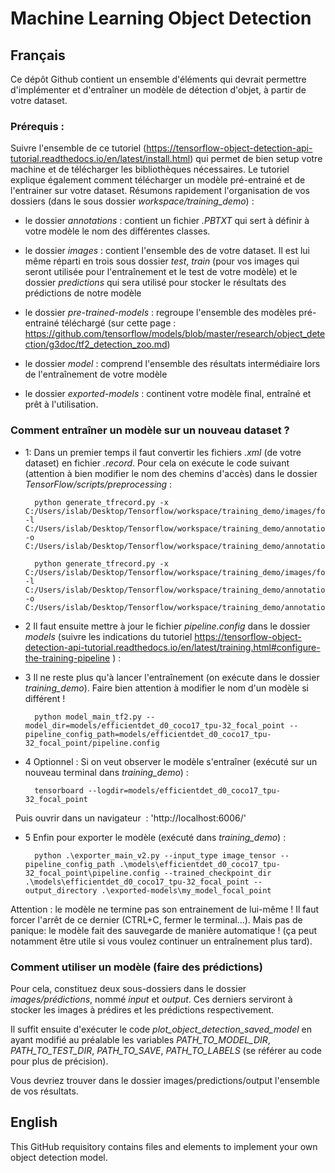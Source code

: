 # Machine Learning Object Detection

## Français

Ce dépôt Github contient un ensemble d'éléments qui devrait permettre d'implémenter et d'entraîner un modèle de détection d'objet, à partir de votre dataset.

### Prérequis : 

Suivre l'ensemble de ce tutoriel (https://tensorflow-object-detection-api-tutorial.readthedocs.io/en/latest/install.html) qui permet de bien setup votre machine et de télécharger les bibliothèques nécessaires. Le tutoriel explique également comment télécharger un modèle pré-entrainé et de l'entrainer sur votre dataset. Résumons rapidement l'organisation de vos dossiers (dans le sous dossier *workspace/training_demo*) : 

- le dossier *annotations* : contient un fichier *.PBTXT* qui sert à définir à votre modèle le nom des différentes classes.

- le dossier *images* : contient l'ensemble des de votre dataset. Il est lui même réparti en trois sous dossier *test*, *train* (pour vos images qui seront utilisée pour l'entraînement et le test de votre modèle) et le dossier *predictions* qui sera utilisé pour stocker le résultats des prédictions de notre modèle

- le dossier *pre-trained-models* : regroupe l'ensemble des modèles pré-entrainé téléchargé (sur cette page : https://github.com/tensorflow/models/blob/master/research/object_detection/g3doc/tf2_detection_zoo.md) 

- le dossier *model* : comprend l'ensemble des résultats intermédiaire lors de l'entraînement de votre modèle

- le dossier *exported-models* : continent votre modèle final, entraîné et prêt à l'utilisation.


### Comment entraîner un modèle sur un nouveau dataset ?

- 1: Dans un premier temps il faut convertir les fichiers *.xml* (de votre dataset) en fichier *.record*. Pour cela on exécute le code suivant (attention à bien modifier le nom des chemins d'accès) dans le dossier *TensorFlow/scripts/preprocessing* : 

        python generate_tfrecord.py -x C:/Users/islab/Desktop/Tensorflow/workspace/training_demo/images/focal_point/train -l C:/Users/islab/Desktop/Tensorflow/workspace/training_demo/annotations/focal_point/label_map.pbtxt -o C:/Users/islab/Desktop/Tensorflow/workspace/training_demo/annotations/focal_point/train.record

        python generate_tfrecord.py -x C:/Users/islab/Desktop/Tensorflow/workspace/training_demo/images/focal_point/test -l C:/Users/islab/Desktop/Tensorflow/workspace/training_demo/annotations/focal_point/label_map.pbtxt -o C:/Users/islab/Desktop/Tensorflow/workspace/training_demo/annotations/focal_point/test.record

- 2 Il faut ensuite mettre à jour le fichier *pipeline.config* dans le dossier *models* (suivre les indications du tutoriel https://tensorflow-object-detection-api-tutorial.readthedocs.io/en/latest/training.html#configure-the-training-pipeline ) : 

- 3 Il ne reste plus qu'à lancer l'entraînement (on exécute dans le dossier *training_demo*). Faire bien attention à modifier le nom d'un modèle si différent !

        python model_main_tf2.py --model_dir=models/efficientdet_d0_coco17_tpu-32_focal_point --pipeline_config_path=models/efficientdet_d0_coco17_tpu-32_focal_point/pipeline.config

- 4 Optionnel : Si on veut observer le modèle s'entraîner (exécuté sur un nouveau terminal dans *training_demo*) :

        tensorboard --logdir=models/efficientdet_d0_coco17_tpu-32_focal_point 
 
Puis ouvrir dans un navigateur  : 'http://localhost:6006/'

- 5 Enfin pour exporter le modèle (exécuté dans *training_demo*) :

        python .\exporter_main_v2.py --input_type image_tensor --pipeline_config_path .\models\efficientdet_d0_coco17_tpu-32_focal_point\pipeline.config --trained_checkpoint_dir .\models\efficientdet_d0_coco17_tpu-32_focal_point --output_directory .\exported-models\my_model_focal_point


Attention : le modèle ne termine pas son entrainement de lui-même ! Il faut forcer l'arrêt de ce dernier (CTRL+C, fermer le terminal...). Mais pas de panique: le modèle fait des sauvegarde de manière automatique ! (ça peut notamment être utile si vous voulez continuer un entraînement plus tard).

### Comment utiliser un modèle (faire des prédictions)

Pour cela, constituez deux sous-dossiers dans le dossier *images/prédictions*, nommé *input* et *output*. Ces derniers serviront à stocker les images à prédires et les prédictions respectivement.

Il suffit ensuite d'exécuter le code *plot_object_detection_saved_model* en ayant modifié au préalable les variables *PATH_TO_MODEL_DIR*, *PATH_TO_TEST_DIR*, *PATH_TO_SAVE*, *PATH_TO_LABELS* (se référer au code pour plus de précision). 

Vous devriez trouver dans le dossier images/predictions/output l'ensemble de vos résultats.

## English
This GitHub requisitory contains files and elements to implement your own object detection model.